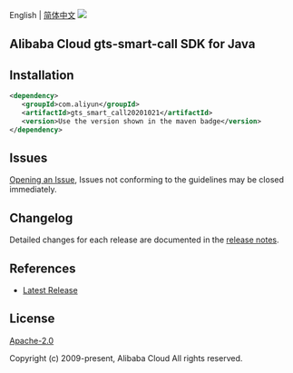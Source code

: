 English | [简体中文](README-CN.md)
![](https://aliyunsdk-pages.alicdn.com/icons/AlibabaCloud.svg)

## Alibaba Cloud gts-smart-call SDK for Java

## Installation

```xml
<dependency>
   <groupId>com.aliyun</groupId>
   <artifactId>gts_smart_call20201021</artifactId>
   <version>Use the version shown in the maven badge</version>
</dependency>
```

## Issues
[Opening an Issue](https://github.com/aliyun/alibabacloud-sdk/issues/new), Issues not conforming to the guidelines may be closed immediately.

## Changelog
Detailed changes for each release are documented in the [release notes](./ChangeLog.txt).

## References
* [Latest Release](https://github.com/aliyun/alibabacloud-sdk/tree/master/java)

## License
[Apache-2.0](http://www.apache.org/licenses/LICENSE-2.0)

Copyright (c) 2009-present, Alibaba Cloud All rights reserved.